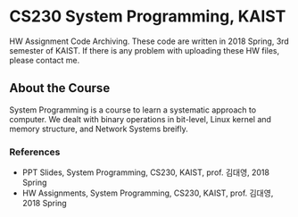 # CS230 System Programming, KAIST
HW Assignment Code Archiving. These code are written in 2018 Spring, 3rd semester of KAIST.  If there is any problem with uploading these HW files, please contact me.

## About the Course
System Programming is a course to learn a systematic approach to computer. We dealt with binary operations in bit-level, Linux kernel and memory structure, and Network Systems breifly.

### References
* PPT Slides, System Programming, CS230, KAIST, prof. 김대영, 2018 Spring
* HW Assignments, System Programming, CS230, KAIST, prof. 김대영, 2018 Spring